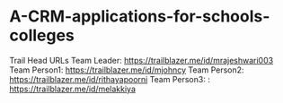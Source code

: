 # A-CRM-applications-for-schools-colleges
Trail Head URLs
Team Leader: https://trailblazer.me/id/mrajeshwari003
Team Person1: https://trailblazer.me/id/mjohncy
Team Person2: https://trailblazer.me/id/rithayapoorni
Team Person3: : https://trailblazer.me/id/melakkiya
